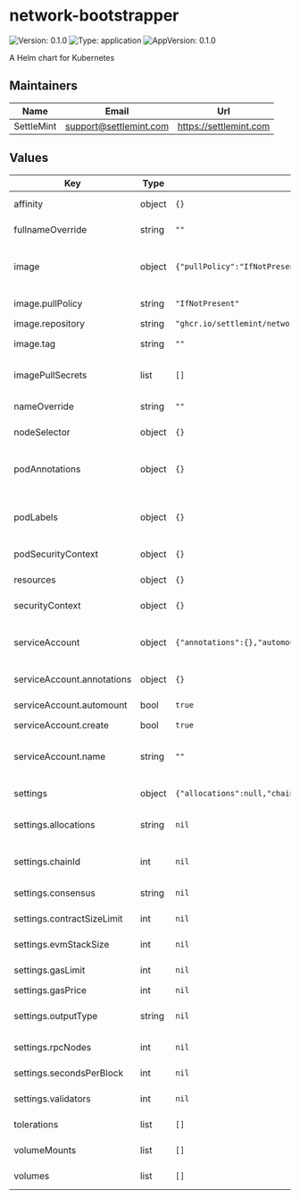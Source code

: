# network-bootstrapper

![Version: 0.1.0](https://img.shields.io/badge/Version-0.1.0-informational?style=flat-square) ![Type: application](https://img.shields.io/badge/Type-application-informational?style=flat-square) ![AppVersion: 0.1.0](https://img.shields.io/badge/AppVersion-0.1.0-informational?style=flat-square)

A Helm chart for Kubernetes

## Maintainers

| Name | Email | Url |
| ---- | ------ | --- |
| SettleMint | <support@settlemint.com> | <https://settlemint.com> |

## Values

| Key | Type | Default | Description |
|-----|------|---------|-------------|
| affinity | object | `{}` | Affinity and anti-affinity rules influencing pod placement. |
| fullnameOverride | string | `""` | Fully qualified name override for resources created by this release. |
| image | object | `{"pullPolicy":"IfNotPresent","repository":"ghcr.io/settlemint/network-bootstrapper","tag":""}` | Container image settings for the network bootstrapper workload. See https://kubernetes.io/docs/concepts/containers/images/ for background. |
| image.pullPolicy | string | `"IfNotPresent"` | Image pull policy controlling when Kubernetes re-fetches the image layer manifest. |
| image.repository | string | `"ghcr.io/settlemint/network-bootstrapper"` | OCI repository hosting the network bootstrapper image. |
| image.tag | string | `""` | Image tag override. Defaults to the chart's `.appVersion` when left empty. |
| imagePullSecrets | list | `[]` | Image pull secrets enabling access to private registries. See https://kubernetes.io/docs/tasks/configure-pod-container/pull-image-private-registry/ for usage. |
| nameOverride | string | `""` | Short name override applied to chart-scoped resource names. |
| nodeSelector | object | `{}` | Node selector constraints for scheduling the bootstrapper pod. |
| podAnnotations | object | `{}` | Pod-level annotations merged onto the generated pod template metadata. See https://kubernetes.io/docs/concepts/overview/working-with-objects/annotations/. |
| podLabels | object | `{}` | Pod-level labels applied to the pod template metadata. See https://kubernetes.io/docs/concepts/overview/working-with-objects/labels/. |
| podSecurityContext | object | `{}` | Pod-level security context applied to all containers in the pod. |
| resources | object | `{}` | Resource requests and limits for the bootstrapper container. |
| securityContext | object | `{}` | Container security context applied to the bootstrapper container. |
| serviceAccount | object | `{"annotations":{},"automount":true,"create":true,"name":""}` | Service account configuration for the bootstrapper pod. See https://kubernetes.io/docs/concepts/security/service-accounts/ for details. |
| serviceAccount.annotations | object | `{}` | Additional metadata annotations applied to the service account object. |
| serviceAccount.automount | bool | `true` | Automatically mount the service account token into the pod. |
| serviceAccount.create | bool | `true` | Whether to create a service account automatically. |
| serviceAccount.name | string | `""` | Existing service account name to use instead of one generated by the chart. If unset and `serviceAccount.create` is true, a name is derived from the chart fullname. |
| settings | object | `{"allocations":null,"chainId":null,"consensus":null,"contractSizeLimit":null,"evmStackSize":null,"gasLimit":null,"gasPrice":null,"outputType":null,"rpcNodes":null,"secondsPerBlock":null,"validators":null}` | Network bootstrapper CLI settings translated into command-line flags. |
| settings.allocations | string | `nil` | Filesystem path, accessible to the job, pointing to a JSON file with initial account allocations. Omit to skip pre-funded accounts. |
| settings.chainId | int | `nil` | Explicit chain ID applied to the genesis configuration. Defaults to a random value in the 40000-50000 range when omitted. |
| settings.consensus | string | `nil` | Consensus engine to configure for the network (IBFTv2 or QBFT). Default: "QBFT". |
| settings.contractSizeLimit | int | `nil` | Contract size limit in bytes enforced by the EVM. Default: 2147483647. |
| settings.evmStackSize | int | `nil` | Maximum EVM stack size allowed for contract execution. Default: 2048. |
| settings.gasLimit | int | `nil` | Genesis block gas limit value expressed in decimal. Default: 9007199254740991. |
| settings.gasPrice | int | `nil` | Base gas price in wei applied to the chain. Default: 0. |
| settings.outputType | string | `nil` | Destination for generated artefacts: `screen` (stdout), `file` (write to volume), or `kubernetes` (persist as Kubernetes secrets/configmaps). Default: "screen". |
| settings.rpcNodes | int | `nil` | Number of RPC node definitions included in the output topology. Default: 2. |
| settings.secondsPerBlock | int | `nil` | Target block time in seconds encoded into genesis. Default: 2. |
| settings.validators | int | `nil` | Number of validator node definitions the bootstrapper generates. Default: 4. |
| tolerations | list | `[]` | Kubernetes tolerations assigned to the bootstrapper pod. |
| volumeMounts | list | `[]` | Additional volume mounts added to the bootstrapper container. |
| volumes | list | `[]` | Additional volumes injected into the deployment pod spec. |
